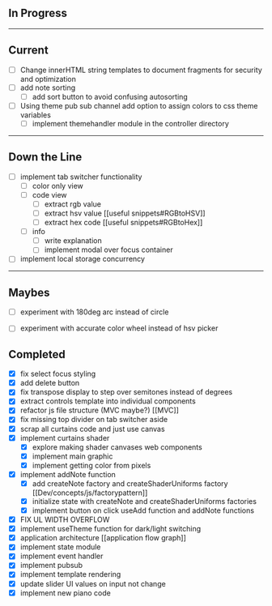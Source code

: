 
## In Progress

---

## Current

- [ ] Change innerHTML string templates to document fragments for security and optimization
- [ ] add note sorting
	- [ ] add sort button to avoid confusing autosorting
- [ ] Using theme pub sub channel add option to assign colors to css theme variables
	- [ ] implement themehandler module in the controller directory

---

## Down the Line


- [ ] implement tab switcher functionality
	- [ ] color only view
	- [ ] code view
		- [ ] extract rgb value
		- [ ] extract hsv value [[useful snippets#RGBtoHSV]]
		- [ ] extract hex code [[useful snippets#RGBtoHex]]
	- [ ] info
		- [ ] write explanation
		- [ ] implement modal over focus container
- [ ] implement local storage concurrency

 ---
 
 ## Maybes
- [ ] experiment with 180deg arc instead of circle
- [ ] experiment with accurate color wheel instead of hsv picker


## Completed
- [x] fix select focus styling
- [x] add delete button
- [x] fix transpose display to step over semitones instead of degrees
- [x] extract controls template into individual components
- [x] refactor js file structure (MVC maybe?) [[MVC]]
- [x] fix missing top divider on tab switcher aside
- [x] scrap all curtains code and just use canvas
- [x] implement curtains shader
	- [x] explore making shader canvases web components
	- [x] implement main graphic
	- [x] implement getting color from pixels
- [x] implement addNote function
	- [x] add createNote factory and createShaderUniforms factory [[Dev/concepts/js/factorypattern]]
	- [x] initialize state with createNote and createShaderUniforms factories
	- [x] implement button on click useAdd function and addNote functions
- [x] FIX UL WIDTH OVERFLOW
- [x] implement useTheme function for dark/light switching
- [x] application architecture [[application flow graph]]
- [x] implement state module
- [x] implement event handler
- [x] implement pubsub 
- [x] implement template rendering
- [x] update slider UI values on input not change
- [x] implement new piano code